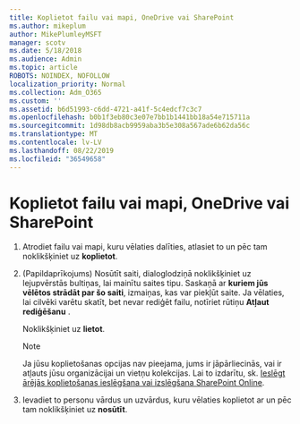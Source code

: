 ```yaml
---
title: Koplietot failu vai mapi, OneDrive vai SharePoint
ms.author: mikeplum
author: MikePlumleyMSFT
manager: scotv
ms.date: 5/18/2018
ms.audience: Admin
ms.topic: article
ROBOTS: NOINDEX, NOFOLLOW
localization_priority: Normal
ms.collection: Adm_O365
ms.custom: ''
ms.assetid: b6d51993-c6dd-4721-a41f-5c4edcf7c3c7
ms.openlocfilehash: b0b1f3eb80c3e07e7bb1b1441bb18a54e715711a
ms.sourcegitcommit: 1d98db8acb9959aba3b5e308a567ade6b62da56c
ms.translationtype: MT
ms.contentlocale: lv-LV
ms.lasthandoff: 08/22/2019
ms.locfileid: "36549658"
---
```

# <a name="share-a-file-or-folder-in-onedrive-or-sharepoint"></a>Koplietot failu vai mapi, OneDrive vai SharePoint

1. Atrodiet failu vai mapi, kuru vēlaties dalīties, atlasiet to un pēc tam noklikšķiniet uz **koplietot**.
    
2. (Papildaprīkojums) Nosūtīt saiti, dialoglodziņā noklikšķiniet uz lejupvērstās bultiņas, lai mainītu saites tipu. Saskaņā ar **kuriem jūs vēlētos strādāt par šo saiti**, izmaiņas, kas var piekļūt saite. Ja vēlaties, lai cilvēki varētu skatīt, bet nevar rediģēt failu, notīriet rūtiņu **Atļaut rediģēšanu** . 
    
    Noklikšķiniet uz **lietot**.
    
    > [!NOTE]
    > Ja jūsu koplietošanas opcijas nav pieejama, jums ir jāpārliecinās, vai ir atļauts jūsu organizācijai un vietņu kolekcijas. Lai to izdarītu, sk. [Ieslēgt ārējās koplietošanas ieslēgšana vai izslēgšana SharePoint Online](https://go.microsoft.com/fwlink/?linkid=866426). 
  
3. Ievadiet to personu vārdus un uzvārdus, kuru vēlaties koplietot ar un pēc tam noklikšķiniet uz **nosūtīt**.
    

